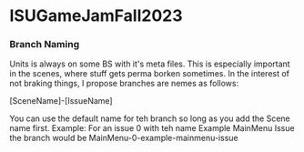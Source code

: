 # ISUGameJamFall2023

### Branch Naming
Units is always on some BS with it's meta files. This is especially important in the scenes, where stuff gets perma borken sometimes.
In the interest of not braking things, I propose branches are nemes as follows:

  [SceneName]-[IssueName]

You can use the default name for teh branch so long as you add the Scene name first.
Example:
  For an issue 0 with teh name Example MainMenu Issue the branch would be
    MainMenu-0-example-mainmenu-issue

    
